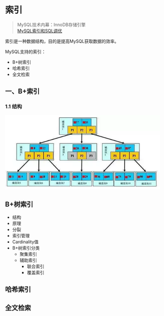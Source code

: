 # 索引

> MySQL技术内幕：InnoDB存储引擎  
> [MySQL索引和SQL调优](https://juejin.im/post/5a6873fbf265da3e393a97fa#comment)  

索引是一种数据结构，目的是提高MySQL获取数据的效率。

MySQL支持的索引：
- B+树索引
- 哈希索引
- 全文检索

## 一、B+索引

### 1.1 结构

![索引结构](./1.jpg)



## B+树索引

- 结构
- 原理
- 分裂
- 索引管理
- Cardinality值
- B+树索引分类
    - 聚集索引
    - 辅助索引
        - 联合索引
        - 覆盖索引
        
## 哈希索引

## 全文检索
